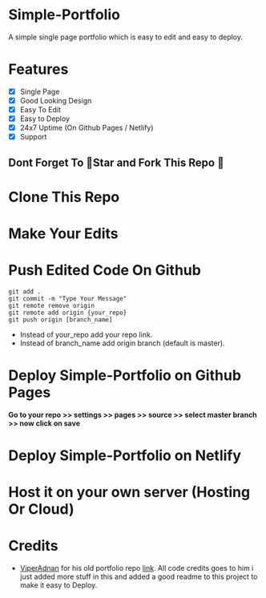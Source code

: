 # Simple-Portfolio

A simple single page portfolio which is easy to edit and easy to deploy.

# Features

-   [x] Single Page
-   [x] Good Looking Design
-   [x] Easy To Edit
-   [x] Easy to Deploy
-   [x] 24x7 Uptime (On Github Pages / Netlify)
-   [x] Support

## Dont Forget To 🌟Star and Fork This Repo 💙

# Clone This Repo

# Make Your Edits

# Push Edited Code On Github

```
git add .
git commit -m "Type Your Message"
git remote remove origin
git remote add origin {your_repo}
git push origin [branch_name]
```

-   Instead of your_repo add your repo link.
-   Instead of branch_name add origin branch (default is master).

# Deploy Simple-Portfolio on Github Pages

**Go to your repo >> settings >> pages >> source >> select master branch >> now click on save**

# Deploy Simple-Portfolio on Netlify

# Host it on your own server (Hosting Or Cloud)

# Credits

-   [ViperAdnan](https://github.com/viperadnan-git) for his old portfolio repo [link](https://github.com/viperadnan-git/viperadnan-git.github.io/releases/tag/v1.0.0). All code credits goes to him i just added more stuff in this and added a good readme to this project to make it easy to Deploy.